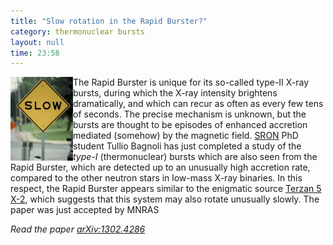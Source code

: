 ```yaml
---
title: "Slow rotation in the Rapid Burster?"
category: thermonuclear bursts
layout: null
time: 23:58
---
```

<!-- converted from blosxom format post using convert.pl dkg 22.1.2022 -->
<img src="images/20071205_slow_sign2_3.jpg" width="100" align="left">
The Rapid Burster is unique for its so-called type-II X-ray bursts, during
which the X-ray intensity brightens dramatically, and which can recur as often
as every few tens of seconds. The precise mechanism is unknown, but the bursts
are thought to be episodes of enhanced accretion mediated (somehow) by the
magnetic field. 
<a href="http://www.sron.nl">SRON</a> PhD student Tullio Bagnoli has just
completed a study of the <em>type-I</em> (thermonuclear) bursts which are also
seen from the Rapid Burster, which are detected up to an unusually high
accretion rate, compared to the other neutron stars in low-mass X-ray binaries.
In this respect, the Rapid Burster appears similar to the enigmatic source
<a href="http://simbad.u-strasbg.fr/simbad/sim-id?Ident=CXOGlb+J174804.8-244648&NbIdent=1&Radius=2&Radius.unit=arcmin&submit=submit+id">Terzan 5 X-2</a>,
which suggests that this system may also rotate
unusually slowly. The paper was just accepted by MNRAS
<p>
<em>Read the paper <a href="http://arxiv.org/abs/1302.4286">arXiv:1302.4286</a></em>
